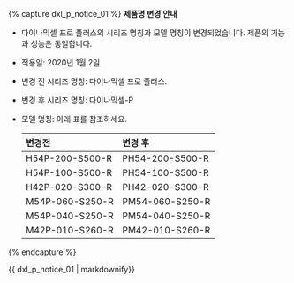 {% capture dxl_p_notice_01 %}
**제품명 변경 안내**
- 다이나믹셀 프로 플러스의 시리즈 명칭과 모델 명칭이 변경되었습니다. 제품의 기능과 성능은 동일합니다.  
- 적용일: 2020년 1월 2일 
- 변경 전 시리즈 명칭: 다이나믹셀 프로 플러스.
- 변경 후 시리즈 명칭: 다이나믹셀-P  
- 모델 명칭: 아래 표를 참조하세요.  
  
  | 변경전                 | 변경 후         |
  |:-----------------------|:----------------|
  | H54P-200-S500-R        | PH54-200-S500-R |
  | H54P-100-S500-R        | PH54-100-S500-R |
  | H42P-020-S300-R        | PH42-020-S300-R |
  | M54P-060-S250-R        | PM54-060-S250-R |
  | M54P-040-S250-R        | PM54-040-S250-R |
  | M42P-010-S260-R        | PM42-010-S260-R |
  
{% endcapture %}
<div class="notice">{{ dxl_p_notice_01 | markdownify}}</div>
